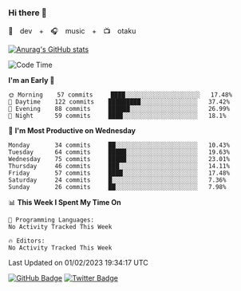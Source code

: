 ### Hi there 👋

🚀　dev　+　🎧　music　+　📺　otaku


[![Anurag's GitHub stats](https://github-readme-stats.vercel.app/api?username=koheitasaka&count_private=true&show_icons=true&theme=monokai)](https://github.com/koheitasaka/github-readme-stats)

<!--START_SECTION:waka-->
![Code Time](http://img.shields.io/badge/Code%20Time-1%2C161%20hrs%2023%20mins-blue)

**I'm an Early 🐤** 

```text
🌞 Morning    57 commits     ████░░░░░░░░░░░░░░░░░░░░░   17.48% 
🌆 Daytime    122 commits    █████████░░░░░░░░░░░░░░░░   37.42% 
🌃 Evening    88 commits     ██████░░░░░░░░░░░░░░░░░░░   26.99% 
🌙 Night      59 commits     ████░░░░░░░░░░░░░░░░░░░░░   18.1%

```
📅 **I'm Most Productive on Wednesday** 

```text
Monday       34 commits     ██░░░░░░░░░░░░░░░░░░░░░░░   10.43% 
Tuesday      64 commits     █████░░░░░░░░░░░░░░░░░░░░   19.63% 
Wednesday    75 commits     █████░░░░░░░░░░░░░░░░░░░░   23.01% 
Thursday     46 commits     ███░░░░░░░░░░░░░░░░░░░░░░   14.11% 
Friday       57 commits     ████░░░░░░░░░░░░░░░░░░░░░   17.48% 
Saturday     24 commits     █░░░░░░░░░░░░░░░░░░░░░░░░   7.36% 
Sunday       26 commits     ██░░░░░░░░░░░░░░░░░░░░░░░   7.98%

```


📊 **This Week I Spent My Time On** 

```text
💬 Programming Languages: 
No Activity Tracked This Week

🔥 Editors: 
No Activity Tracked This Week

```


 Last Updated on 01/02/2023 19:34:17 UTC
<!--END_SECTION:waka-->

[![GitHub Badge](https://img.shields.io/badge/GitHub-100000?style=for-the-badge&logo=github&logoColor=white)](https://github.com/koheitasaka)
[![Twitter Badge](https://img.shields.io/badge/Twitter-1DA1F2?style=for-the-badge&logo=twitter&logoColor=white)](https://twitter.com/sleep_asleep_)
